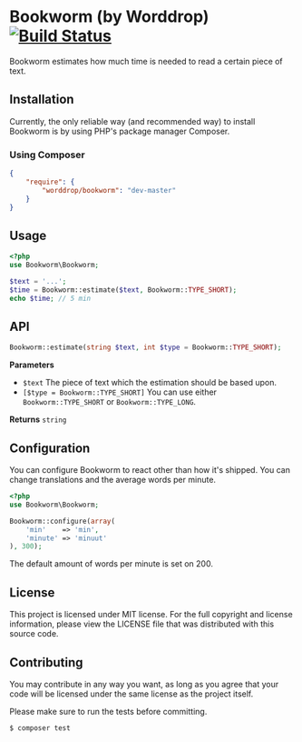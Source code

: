 # Bookworm (by Worddrop) [![Build Status](https://travis-ci.org/worddrop/bookworm.svg?branch=master)](https://travis-ci.org/worddrop/bookworm)
Bookworm estimates how much time is needed to read a certain piece of text.

## Installation
Currently, the only reliable way (and recommended way) to install Bookworm is by using PHP's package manager Composer.

### Using Composer
``` json
{
    "require": {
        "worddrop/bookworm": "dev-master"
    }
}
```

## Usage
``` php
<?php
use Bookworm\Bookworm;

$text = '...';
$time = Bookworm::estimate($text, Bookworm::TYPE_SHORT);
echo $time; // 5 min
```

## API
``` php
Bookworm::estimate(string $text, int $type = Bookworm::TYPE_SHORT);
```

**Parameters**
- `$text` The piece of text which the estimation should be based upon.
- `[$type = Bookworm::TYPE_SHORT]` You can use either `Bookworm::TYPE_SHORT` or `Bookworm::TYPE_LONG`.

**Returns** `string`

## Configuration
You can configure Bookworm to react other than how it's shipped. You can change translations and the average words per minute.

``` php
<?php
use Bookworm\Bookworm;

Bookworm::configure(array(
    'min'    => 'min',
    'minute' => 'minuut'
), 300);
```

The default amount of words per minute is set on 200.

## License
This project is licensed under MIT license. For the full copyright and license information, please view the LICENSE file
that was distributed with this source code.

## Contributing
You may contribute in any way you want, as long as you agree that your code will be licensed under the same license as
the project itself.

Please make sure to run the tests before committing.

```bash
$ composer test
```
